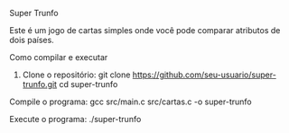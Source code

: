 Super Trunfo

Este é um jogo de cartas simples onde você pode comparar atributos de dois países.

Como compilar e executar

1. Clone o repositório:
   git clone https://github.com/seu-usuario/super-trunfo.git
   cd super-trunfo

Compile o programa:
gcc src/main.c src/cartas.c -o super-trunfo

Execute o programa:
./super-trunfo
